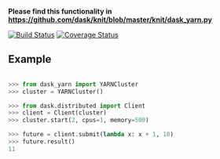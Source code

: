 **Please find this functionality in https://github.com/dask/knit/blob/master/knit/dask_yarn.py**


[![Build Status](https://travis-ci.org/dask/dask-yarn.svg?branch=master)](https://travis-ci.org/dask/dask-yarn)
[![Coverage Status](https://coveralls.io/repos/github/dask/dask-yarn/badge.svg?branch=master)](https://coveralls.io/github/dask/dask-yarn?branch=master)

## Example

```python

>>> from dask_yarn import YARNCluster
>>> cluster = YARNCluster()

>>> from dask.distributed import Client
>>> client = Client(cluster)
>>> cluster.start(2, cpus=1, memory=500)

>>> future = client.submit(lambda x: x + 1, 10)
>>> future.result()
11
```
